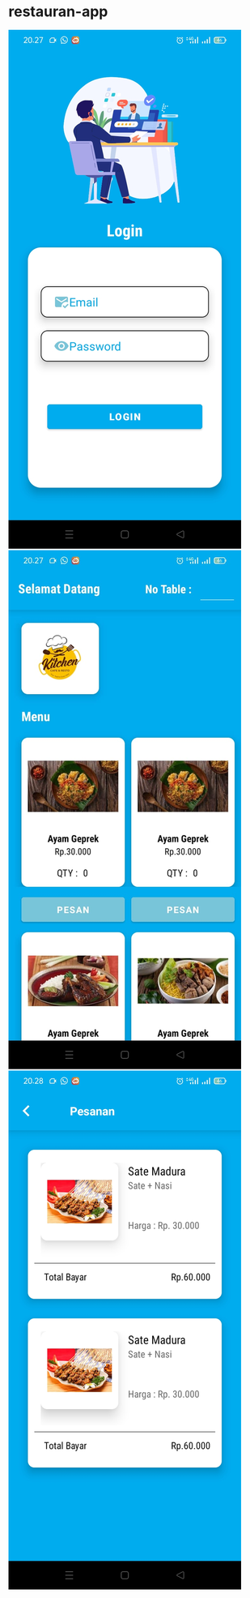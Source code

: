 # restauran-app

![login](https://github.com/anggunooh/restauran-app/blob/main/login.jpeg)
![menu](https://github.com/anggunooh/restauran-app/blob/main/menu.jpeg)
![history](https://github.com/anggunooh/restauran-app/blob/main/history.jpeg)
